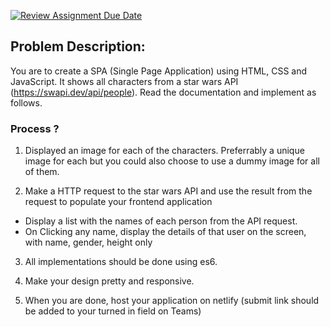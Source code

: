 [![Review Assignment Due Date](https://classroom.github.com/assets/deadline-readme-button-24ddc0f5d75046c5622901739e7c5dd533143b0c8e959d652212380cedb1ea36.svg)](https://classroom.github.com/a/OhK5IQwg)


## Problem Description:

You are to create a SPA (Single Page Application) using HTML, CSS and JavaScript. It shows all characters from a star wars API (https://swapi.dev/api/people). Read the documentation and implement as follows.

### Process ?

1. Displayed an image for each of the characters. Preferrably a unique image for each but you could also choose to use a dummy image for all of them.

2. Make a HTTP request to the star wars API and use the result from the request to populate your frontend application

- Display a list with the names of each person from the API request.
- On Clicking any name, display the details of that user on the screen, with name, gender, height only

3. All implementations should be done using es6.

4. Make your design pretty and responsive.

5. When you are done, host your application on netlify (submit link should be added to your turned in field on Teams)


